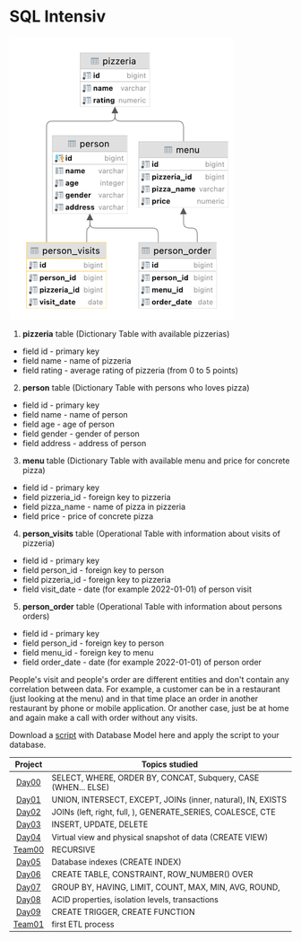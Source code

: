 # SQL Intensiv

![schema](schema.png)

1. **pizzeria** table (Dictionary Table with available pizzerias)
- field id - primary key
- field name - name of pizzeria
- field rating - average rating of pizzeria (from 0 to 5 points)
2. **person** table (Dictionary Table with persons who loves pizza)
- field id - primary key
- field name - name of person
- field age - age of person
- field gender - gender of person
- field address - address of person
3. **menu** table (Dictionary Table with available menu and price for concrete pizza)
- field id - primary key
- field pizzeria_id - foreign key to pizzeria
- field pizza_name - name of pizza in pizzeria
- field price - price of concrete pizza
4. **person_visits** table (Operational Table with information about visits of pizzeria)
- field id - primary key
- field person_id - foreign key to person
- field pizzeria_id - foreign key to pizzeria
- field visit_date - date (for example 2022-01-01) of person visit 
5. **person_order** table (Operational Table with information about persons orders)
- field id - primary key
- field person_id - foreign key to person
- field menu_id - foreign key to menu
- field order_date - date (for example 2022-01-01) of person order 

People's visit and people's order are different entities and don't contain any correlation between data. For example, a customer can be in a restaurant (just looking at the menu) and in that time place an order in another restaurant by phone or mobile application. Or another case, just be at home and again make a call with order without any visits.

Download a [script](model.sql) with Database Model here and apply the script to your database.

| Project             | Topics studied                                                 |
|:-------------------:|----------------------------------------------------------------|
| [Day00](day00)      | SELECT, WHERE, ORDER BY, CONCAT, Subquery, CASE (WHEN... ELSE) |
| [Day01](day01)      | UNION, INTERSECT, EXCEPT, JOINs (inner, natural), IN, EXISTS   |
| [Day02](day02)      | JOINs (left, right, full, ), GENERATE_SERIES, COALESCE, CTE    |
| [Day03](day03)      | INSERT, UPDATE, DELETE                                         |
| [Day04](day04)      | Virtual view and physical snapshot of data (CREATE VIEW)       |
| [Team00](team00)    | RECURSIVE                                                      |
| [Day05](day05)      | Database indexes (CREATE INDEX)                                |
| [Day06](day06)      | CREATE TABLE, CONSTRAINT, ROW_NUMBER() OVER                    |
| [Day07](day07)      | GROUP BY, HAVING, LIMIT, COUNT, MAX, MIN, AVG, ROUND,          |
| [Day08](day08)      | ACID properties, isolation levels, transactions                |
| [Day09](day09)      | CREATE TRIGGER, CREATE FUNCTION                                |
| [Team01](team10)    | first ETL process                                              |